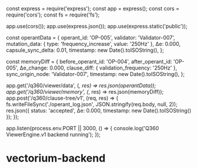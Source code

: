 const express = require('express');
const app = express();
const cors = require('cors');
const fs = require('fs');

app.use(cors());
app.use(express.json());
app.use(express.static('public'));

const operantData = {
  operant_id: 'OP-005',
  validator: 'Validator-007',
  mutation_data: { type: 'frequency_increase', value: '250Hz' },
  ∆e: 0.000,
  capsule_sync_delta: 0.01,
  timestamp: new Date().toISOString(),
};

const memoryDiff = {
  before_operant_id: 'OP-004',
  after_operant_id: 'OP-005',
  ∆e_change: 0.000,
  clause_diff: { validation_frequency: '250Hz' },
  sync_origin_node: 'Validator-007',
  timestamp: new Date().toISOString(),
};

app.get('/q360/viewer/data', (_, res) => res.json(operantData));
app.get('/q360/viewer/memory', (_, res) => res.json(memoryDiff));
app.post('/q360/clause-tree/v1', (req, res) => {
  fs.writeFileSync('./operant_log.json', JSON.stringify(req.body, null, 2));
  res.json({ status: 'accepted', ∆e: 0.000, timestamp: new Date().toISOString() });
});

app.listen(process.env.PORT || 3000, () => {
  console.log('Q360 ViewerEngine.v1 backend running');
});
# vectorium-backend
